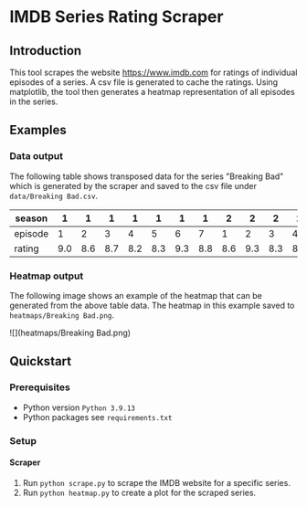 # IMDB Series Rating Scraper

## Introduction

This tool scrapes the website https://www.imdb.com for ratings of individual episodes of a series.
A csv file is generated to cache the ratings.
Using matplotlib, the tool then generates a heatmap representation of all episodes in the series.

## Examples

### Data output

The following table shows transposed data for the series "Breaking Bad" which is generated by the scraper and saved to the csv file under `data/Breaking Bad.csv`.

| season  | 1   | 1   | 1   | 1   | 1   | 1   | 1   | 2   | 2   | 2   | 2   | 2   | 2   | 2   | 2   | 2   | 2   | 2   | 2   | 2   | 3   | 3   | 3   | 3   | 3   | 3   | 3   | 3   | 3   | 3   | 3   | 3   | 3   | 4   | 4   | 4   | 4   | 4   | 4   | 4   | 4   | 4   | 4   | 4   | 4   | 4   | 5   | 5   | 5   | 5   | 5   | 5   | 5   | 5   | 5   | 5   | 5   | 5   | 5   | 5    | 5   | 5   |
|---------|-----|-----|-----|-----|-----|-----|-----|-----|-----|-----|-----|-----|-----|-----|-----|-----|-----|-----|-----|-----|-----|-----|-----|-----|-----|-----|-----|-----|-----|-----|-----|-----|-----|-----|-----|-----|-----|-----|-----|-----|-----|-----|-----|-----|-----|-----|-----|-----|-----|-----|-----|-----|-----|-----|-----|-----|-----|-----|-----|------|-----|-----|
| episode | 1   | 2   | 3   | 4   | 5   | 6   | 7   | 1   | 2   | 3   | 4   | 5   | 6   | 7   | 8   | 9   | 10  | 11  | 12  | 13  | 1   | 2   | 3   | 4   | 5   | 6   | 7   | 8   | 9   | 10  | 11  | 12  | 13  | 1   | 2   | 3   | 4   | 5   | 6   | 7   | 8   | 9   | 10  | 11  | 12  | 13  | 1   | 2   | 3   | 4   | 5   | 6   | 7   | 8   | 9   | 10  | 11  | 12  | 13  | 14   | 15  | 16  |
| rating  | 9.0 | 8.6 | 8.7 | 8.2 | 8.3 | 9.3 | 8.8 | 8.6 | 9.3 | 8.3 | 8.2 | 8.3 | 8.8 | 8.6 | 9.2 | 9.1 | 8.5 | 8.9 | 9.3 | 9.2 | 8.5 | 8.6 | 8.4 | 8.2 | 8.6 | 9.3 | 9.6 | 8.7 | 8.4 | 7.8 | 8.4 | 9.5 | 9.6 | 9.2 | 8.2 | 8.0 | 8.6 | 8.6 | 8.4 | 8.8 | 9.2 | 8.8 | 9.6 | 9.7 | 9.5 | 9.9 | 9.2 | 8.8 | 8.8 | 8.8 | 9.7 | 9.0 | 9.5 | 9.6 | 9.4 | 9.2 | 9.6 | 9.1 | 9.8 | 10.0 | 9.7 | 9.9 |

### Heatmap output

The following image shows an example of the heatmap that can be generated from the above table data. 
The heatmap in this example saved to `heatmaps/Breaking Bad.png`. 

![](heatmaps/Breaking Bad.png)

## Quickstart

### Prerequisites

- Python version `Python 3.9.13`
- Python packages see `requirements.txt`

### Setup

#### Scraper

1. Run `python scrape.py` to scrape the IMDB website for a specific series.
2. Run `python heatmap.py` to create a plot for the scraped series.

